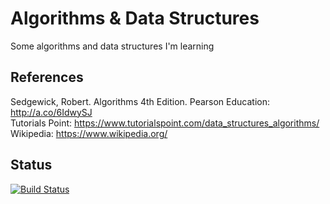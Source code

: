 # Algorithms & Data Structures

Some algorithms and data structures I'm learning

## References

Sedgewick, Robert. Algorithms 4th Edition. Pearson Education: <http://a.co/6IdwySJ>  
Tutorials Point: <https://www.tutorialspoint.com/data_structures_algorithms/>  
Wikipedia: <https://www.wikipedia.org/>

## Status

[![Build Status](https://gfurtadoalmeida.visualstudio.com/Personal/_apis/build/status/github_study-algorithms?branchName=master)](https://gfurtadoalmeida.visualstudio.com/Personal/_build/latest?definitionId=10&branchName=master)
